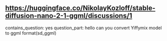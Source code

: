 ## https://huggingface.co/NikolayKozloff/stable-diffusion-nano-2-1-ggml/discussions/1

contains_question: yes
question_part: hello can you convert Yiffymix model to ggml format(sd_ggml)